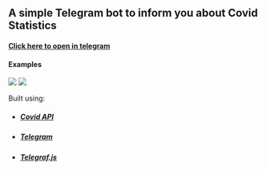 ## A simple Telegram bot to inform you about Covid Statistics

#### [Click here to open in telegram](https://t.me/covidvirbot)

#### Examples
![](https://github.com/DenisEps/corona-bot/blob/master/img/covid-gif-1.gif)
![](https://github.com/DenisEps/corona-bot/blob/master/img/covid-gif-2.gif)

Built using:
* ##### [Covid API](https://covid19api.com/)
* ##### [Telegram](https://telegram.org/)
* ##### [Telegraf.js](https://telegraf.js.org/#/)



